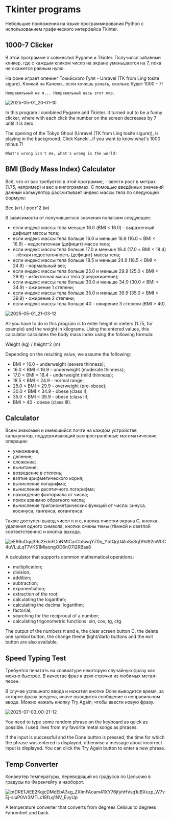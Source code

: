 <h1>Tkinter programs</h1>
<p>Небольшие приложения на языке программирования Python с использованием графического интерфейса Tkinter.</p>

<h2>1000-7 Clicker</h2>
<p>В этой программе я совместил Pygame и Tkinter. Получился забавный кликер, где с каждым кликом число на экране уменьшается на 7, пока не окажется равным нулю.</p> 
<p>На фоне играет опенинг Токийского Гуля - Unravel (TK from Ling tosite sigure). Кликай на Канеки...если хочешь узнать, сколько будет 1000 - 7!</p>
      
    Неправильный не я... Неправильный весь этот мир.

![2025-05-01_20-01-10](https://github.com/user-attachments/assets/ebaa8d40-73b7-48ab-a844-6abc8e929717)

<p>In this program I combined Pygame and Tkinter. It turned out to be a funny clicker, where with each click the number on the screen decreases by 7 until it is zero.</p> 
<p>The opening of the Tokyo Ghoul (Unravel (TK from Ling tosite sigure)), is playing in the background. Click Kaneki...if you want to know what's 1000 minus 7!</p>

    What's wrong isn't me, what's wrong is the world!

<h2>BMI (Body Mass Index) Calculator</h2>
<p>Всё, что от вас требуется в этой программе, - ввести рост в метрах (1.75, например) и вес в килограммах. С помощью введённых значений данный калькулятор рассчитывает индекс массы тела по следующей формуле: </p>
<p>Вес (кг) / рост^2 (м)</p>
<p>В зависимости от получившегося значения полагаем следующее:</p>
<ul>
  <li>если индекс массы тела меньше 16.0 (BMI < 16.0) - выраженный дефицит массы тела;</li>
  <li>если индекс массы тела больше 16.0 и меньше 16.9 (16.0 < BMI < 16.9) - недостаточная (дефицит) масса тела;</li>
  <li>если индекс массы тела больше 17.0 и меньше 18.4 (17.0 < BMI < 18.4) - лёгкая недостаточность (дефицит) массы тела;</li>
  <li>если индекс массы тела больше 18.5 и меньше 24.9 (18.5 < BMI < 24.9) - нормальный вес;</li>
  <li>если индекс массы тела больше 25.0 и меньше 29.9 (25.0 < BMI < 29.9) - избыточная масса тела (предожирение);</li>
  <li>если индекс массы тела больше 30.0 и меньше 34.9 (30.0 < BMI < 34.9) - ожирение 1 степени;</li>
  <li>если индекс массы тела больше 35.0 и меньше 39.9 (35.0 < BMI < 39.9) - ожирение 2 степени;</li>
  <li>если индекс массы тела больше 40 - ожирение 3 степени (BMI > 40).</li>
</ul>

![2025-05-01_21-03-12](https://github.com/user-attachments/assets/78f27c05-56a8-4f28-bdde-465be7b331b1)

<p>All you have to do in this program is to enter height in meters (1.75, for example) and the weight in kilograms. Using the entered values, this calculator calculates the body mass index using the following formula:</p>
<p>Weight (kg) / height^2 (m)</p>
<p>Depending on the resulting value, we assume the following:</p>
<ul>
  <li>BMI < 16.0 - underweight (severe thinness);</li>
  <li>16.0 < BMI < 16.9 - underweight (moderate thinness);</li>
  <li>17.0 < BMI < 18.4 - underweight (mild thinness);</li>
  <li>18.5 < BMI < 24.9 - normal range;</li>
  <li>25.0 < BMI < 29.9 - overweight (pre-obese);</li>
  <li>30.0 < BMI < 34.9 - obese (class I);</li>
  <li>35.0 < BMI < 39.9 - obese (class II);</li>
  <li>BMI > 40 - obese (class III).</li>
</ul>


<h2>Calculator</h2>
<p>Всем знакомый и имеющийся почти на каждом устройстве калькулятор, поддерживающий распространённые математические операции:</p>
<ul>
  <li>умножение;</li>
  <li>деление;</li>
  <li>сложение;</li>
  <li>вычитание;</li>
  <li>возведение в степень;</li>
  <li>взятие арифметического корня;</li>
  <li>вычисление логарифма;</li>
  <li>вычисление десятичного логарифма;</li>
  <li>нахождение факториала от числа;</li>
  <li>поиск взаимно обратного числа;</li>
  <li>вычисление тригонометрических функций от числа: синуса, косинуса, тангенса, котангенса.</li>
</ul>
<p>Также доступен вывод чисел π и e, кнопка очистки экрана C, кнопка удаления одного символа, кнопки смены темы (тёмной и светлой соответственно) и кнопка выхода.</p>

![eE98uDqq3Rc2EdnFDnNMICarCb5wqYZ0q_YbtQgU4IoSySqD9d92nW0C4uVLuLqT7VKS1MIaongOD6nO7i2RBas8](https://github.com/user-attachments/assets/7bdf0ea5-7e58-435b-81bd-0c742b1df541)

<p>A calculator that supports common mathematical operations:</p>
<ul>
  <li>multiplication;</li>
  <li>division;</li>
  <li>addition;</li>
  <li>subtraction;</li>
  <li>exponentiation;</li>
  <li>extraction of the root;</li>
  <li>calculating the logarithm;</li>
  <li>calculating the decimal logarithm;</li>
  <li>factorial;</li>
  <li>searching for the reciprocal of a number;</li>
  <li>calculating trigonometric functions: sin, cos, tg, ctg.</li>
</ul>
<p>The output of the numbers π and e, the clear screen button C, the delete one symbol button, the change theme (light/dark) buttons and the exit button are also available.</p>

<h2>Speed Typing Test</h2>
<p>Требуется печатать на клавиатуре некоторую случайную фразу как можно быстрее. В качестве фраз я взял строчки из любимых метал-песен.</p>
<p>В случае успешного ввода и нажатия кнопки Done выводится время, за которое фраза введена, иначе выводится сообщение о неправильном вводе. Можно нажать кнопку Try Again, чтобы ввести новую фразу.</p>

![2025-07-03_00-21-12](https://github.com/user-attachments/assets/b2af8fbb-07b8-4965-8309-a406d376144d)


<p>You need to type some random phrase on the keyboard as quick as possible. I used lines from my favorite metal songs as phrases.

If the input is successful and the Done button is pressed, the time for which the phrase was entered is displayed, otherwise a message about incorrect input is displayed. You can click the Try Again button to enter a new phrase.</p>

<h2>Temp Converter</h2>
<p>Конвертер температуры, переводящий из градусов по Цельсию в градусы по Фаренгейту и наоборот.</p>

![otDRE1JtEE2KqjcDMdEbA3xg_ZXImFAoam41XY76jfyhHVsq1uBXxzp_W7vEj-sluP0Vr3MTLc18fLq1NV_EvyUp](https://github.com/user-attachments/assets/f72a5dc3-ad11-4248-8277-1a62ae2be787)

<p>A temperature converter that converts from degrees Celsius to degrees Fahrenheit and back.</p>
